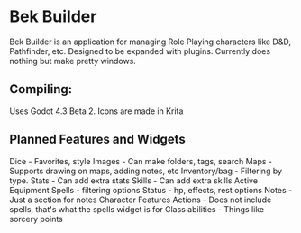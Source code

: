 # Bek Builder

Bek Builder is an application for managing Role Playing characters like D&D, Pathfinder, etc. Designed to be expanded with plugins. Currently does nothing but make pretty windows.

## Compiling:

Uses Godot 4.3 Beta 2. Icons are made in Krita


## Planned Features and Widgets

Dice - Favorites, style
Images - Can make folders, tags, search
Maps - Supports drawing on maps, adding notes, etc
Inventory/bag - Filtering by type.
Stats - Can add extra stats
Skills - Can add extra skills
Active Equipment
Spells - filtering options
Status - hp, effects, rest options
Notes - Just a section for notes
Character Features
Actions - Does not include spells, that's what the spells widget is for
Class abilities - Things like sorcery points
